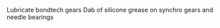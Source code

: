 


Lubricate bondtech gears
  Dab of silicone grease on synchro gears and needle bearings
<!--stackedit_data:
eyJoaXN0b3J5IjpbLTIwMzQ2MDMzODNdfQ==
-->